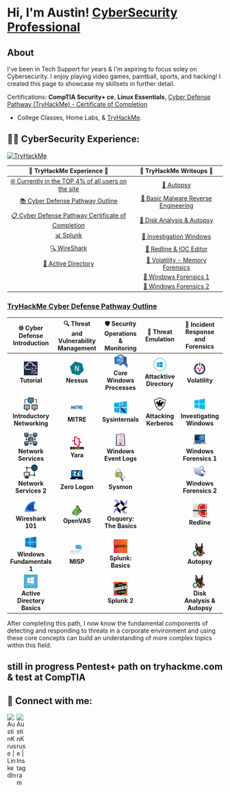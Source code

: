 <h1>Hi, I'm Austin! <bhttps://github.com/AustinKruse/AustinKruse><a href="https://www.linkedin.com/in/austin-kruse-06454b124/">CyberSecurity Professional</a></h1>

## About
I've been in Tech Support for years & I'm aspiring to focus soley on Cybersecurity.  I enjoy playing video games, paintball, sports, and hacking! 
I created this page to showcase my skillsets in further detail. 

Certifications: **CompTIA Security+ ce**, **Linux Essentials**, [Cyber Defense Pathway (TryHackMe) - Certificate of Completion](https://tryhackme-certificates.s3-eu-west-1.amazonaws.com/THM-GVRNCHPWBM.png)
- College Classes, Home Labs, & [TryHackMe](https://tryhackme.com/p/TaqTix).  

## 👨‍💻 CyberSecurity Experience:

<p><a href="https://tryhackme.com/p/TaqTix"><img src="https://tryhackme-badges.s3.amazonaws.com/TaqTix.png" alt="TryHackMe"><a></p>

|                               🌟 **TryHackMe Experience** 🌟                               |                           📄 **TryHackMe Writeups** 📄                            |
| :---------------------------------------------------------------------------------------: | :------------------------------------------------------------------------------: | 
| [🌐 Currently in the TOP 4% of all users on the site](https://tryhackme.com/p/TaqTix)     | [📝 Autopsy](https://github.com/AustinKruse/Obsidian-Vault/blob/main/Labs/Autopsy.md)                                      |
| [📚 Cyber Defense Pathway Outline](https://tryhackme.com/path/outline/blueteam)           | [📝 Basic Malware Reverse Engineering](https://github.com/AustinKruse/Obsidian-Vault/blob/main/Labs/Basic%20Malware%20Reverse%20Engineering.md) |
| [📋 Cyber Defense Pathway Certificate of Completion](https://tryhackme-certificates.s3-eu-west-1.amazonaws.com/THM-GVRNCHPWBM.png) | [📝 Disk Analysis & Autopsy](https://github.com/AustinKruse/Obsidian-Vault/blob/main/Labs/Disk%20Analysis%20%26%20Autopsy.md) |
| [📊 Splunk](https://tryhackme.com/r/room/splunk2gcd5)                                     | [📝 Investigation Windows](https://github.com/AustinKruse/Obsidian-Vault/blob/main/Labs/Investigating%20Windows.md)     |
| [🔍 WireShark](https://tryhackme.com/r/room/wireshark)                                    | [📝 Redline & IOC Editor](https://github.com/AustinKruse/Obsidian-Vault/blob/main/Labs/Redline%20%26%20IOC%20Editor.md) |
| [🔐 Active Directory](https://tryhackme.com/r/room/attacktivedirectory)                   | [📝 Volatility - Memory Forensics](https://github.com/AustinKruse/Obsidian-Vault/blob/main/Labs/Volatility%20-%20Memory%20Forensics%20THM%20Walkthrough%20(Windows).md) |
|                                                                                           | [📝 Windows Forensics 1](https://github.com/AustinKruse/Obsidian-Vault/blob/main/Labs/Windows%20Forensics%201.md)       |
|                                                                                           | [📝 Windows Forensics 2](https://github.com/AustinKruse/Obsidian-Vault/blob/main/Labs/Windows%20Forensics%202.md)       |


### [TryHackMe Cyber Defense Pathway Outline](https://tryhackme.com/path/outline/blueteam)

|                      🌐 **Cyber Defense Introduction**                      |               🔍 **Threat and Vulnerability Management**              |                 🛡️ **Security Operations & Monitoring**                 |                       🎯 **Threat Emulation**                       |                   🧩 **Incident Response and Forensics**                  |                             🦠 **Malware Analysis**                             |
| :-------------------------------------------------------------------------: | :-------------------------------------------------------------------: | :---------------------------------------------------------------------: | :-----------------------------------------------------------------: | :----------------------------------------------------------------------: | :----------------------------------------------------------------------------: |
| ![](assets/tutorial.png)<br>**Tutorial**                                   | ![](assets/nessus.png)<br>**Nessus**                                  | ![](assets/core-windows-processes.png)<br>**Core Windows Processes**    | ![](assets/attacktive-directory.png)<br>**Attacktive Directory**      | ![](assets/volatility.png)<br>**Volatility**                                 | ![](assets/history-of-malware.png)<br>**History of Malware**                    |
| ![](assets/Introductory-networking.png)<br>**Introductory Networking**     | ![](assets/Mitre.png)<br>**MITRE**                                    | ![](assets/sysinternals.png)<br>**Sysinternals**                        | ![](assets/attacking-kerberos.png)<br>**Attacking Kerberos**         | ![](assets/investigating-windows.png)<br>**Investigating Windows**            | ![](assets/malware-intro.png)<br>**MAL: Malware Introductory**                 |
| ![](assets/Network-Services.png)<br>**Network Services**                   | ![](assets/yara.png)<br>**Yara**                                      | ![](assets/windows-event-logs.png)<br>**Windows Event Logs**            |                                                                       | ![](assets/windows-forensics-1.png)<br>**Windows Forensics 1**                 | ![](assets/strings.png)<br>**MAL: Strings**                                    |
| ![](assets/Network-Services-2.png)<br>**Network Services 2**               | ![](assets/zerologon.png)<br>**Zero Logon**                           | ![](assets/sysmon.png)<br>**Sysmon**                                    |                                                                       | ![](assets/windows-forensics-2.png)<br>**Windows Forensics 2**                 | ![](assets/basic-malware-reverse-engineering.jpeg)<br>**Basic Malware RE**      |
| ![](assets/Wireshark-101.png)<br>**Wireshark 101**                         | ![](assets/OpenVas.png)<br>**OpenVAS**                                | ![](assets/osquery-the-basics.png)<br>**Osquery: The Basics**           |                                                                       | ![](assets/redline.jpeg)<br>**Redline**                                       | ![](assets/REMnux.png)<br>**MAL: REMnux - The Redux**                           |
| ![](assets/Windows-fundamentals-1.png)<br>**Windows Fundamentals 1**       | ![](assets/misp.png)<br>**MISP**                                      | ![](assets/splunk-basics.png)<br>**Splunk: Basics**                     |                                                                       | ![](assets/autopsy.png)<br>**Autopsy**                                        |                                                                                  |
| ![](assets/Active-Directory-Basics.png)<br>**Active Directory Basics**      |                                                                       | ![](assets/Splunk-2.png)<br>**Splunk 2**                                |                                                                       | ![](assets/disk-analysis-autopsy.png)<br>**Disk Analysis & Autopsy**          |                                                                                  |

After completing this path, I now know the fundamental components of detecting and responding to threats in a corporate environment and using these core concepts can build an understanding of more complex topics within this field.



## still in progress Pentest+ path on tryhackme.com & test at CompTIA

<h2> 🤳 Connect with me:</h2>

[<img align="left" alt="AustinKruse | LinkedIn" width="22px" src="https://cdn.jsdelivr.net/npm/simple-icons@v3/icons/linkedin.svg" />][linkedin]
[<img align="left" alt="AustinKruse | Instagram" width="22px" src="https://cdn.jsdelivr.net/npm/simple-icons@v3/icons/instagram.svg" />][instagram]

[instagram]: https://www.instagram.com/taqtix_/
[linkedin]: https://www.linkedin.com/in/austin-kruse-06454b124/
<br>


<!--
**AustinKruse/AustinKruse** is a ✨ _special_ ✨ repository because its `README.md` (this file) appears on your GitHub profile.

## Hi there 👋

Here are some ideas to get you started:

- 🔭 I’m currently working on ...
- 🌱 I’m currently learning ...
- 👯 I’m looking to collaborate on ...
- 🤔 I’m looking for help with ...
- 💬 Ask me about ...
- 📫 How to reach me: ...
- 😄 Pronouns: ...
- ⚡ Fun fact: ...

cyber defense pathway post: | 🌐 **Cyber Defense Introduction**  | 🔍 **Threat and Vulnerability Management** | 🛡️ **Security Operations & Monitoring** | 🎯 **Threat Emulation** | 🧩 **Incident Response and Forensics** | 🦠 **Malware Analysis**          |
|:----------------------------------:|:------------------------------------------:|:--------------------------------------:|:----------------------:|:--------------------------------------:|:-------------------------------:|
| 📚 Tutorial                        | 🔎 Nessus                                  | 🖥️ Core Windows Processes              | 🛠️ Attacktive Directory  | 🔍 Volatility                          | 🦠 History of Malware           |
| 🌐 Introductory Networking         | 🛡️ MITRE                                   | 🧰 Sysinternals                        | 🛡️ Attacking Kerberos   | 🖥️ Investigating Windows               | 🧪 MAL: Malware Introductory    |
| 🌍 Network Services                | 🔬 Yara                                    | 📊 Windows Event Logs                  |                        | 🗂️ Windows Forensics 1                 | 📜 MAL: Strings                 |
| 🌐 Network Services 2              | 🔓 Zero Logon                              | 🛠️ Sysmon                              |                        | 📂 Windows Forensics 2                 | 🧪 Basic Malware RE             |
| 🌟 Wireshark 101                   | 🛠️ OpenVAS                                 | 🔍 Osquery: The Basics                 |                        | 🗄️ Redline                             | 🧬 MAL: REMnux - The Redux      |
| 💻 Windows Fundamentals 1          | 🧩 MISP                                    | 📈 Splunk: Basics                      |                        | 📂 Autopsy                             |                                |
| 🏢 Active Directory Basics         |                                             | 📉 Splunk 2                            |                        | 🗃️ Disk Analysis & Autopsy            |                                |

-->
